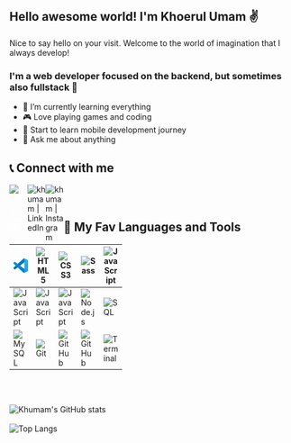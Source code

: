 ## Hello awesome world! I'm Khoerul Umam ✌
Nice to say hello on your visit. Welcome to the world of imagination that I always develop!

### I'm a web developer focused on the backend, but sometimes also fullstack 🎃

- 🌱 I’m currently learning everything
- 🎮 Love playing games and coding
- 🧿 Start to learn mobile development journey
- 💬 Ask me about anything

## 📞 Connect with me
[<img align="left" alt="khumam | Twitter" width="32px" style='color: #fff' src="https://cdn-icons-png.flaticon.com/512/185/185961.png" />](https://twitter.com/wanderingonrain)
[<img align="left" alt="khumam | LinkedIn" width="32px" src="https://cdn-icons-png.flaticon.com/512/185/185964.png" />](https://linkedin.com/in/khoerulumam)
[<img align="left" alt="khumam | Instagram" width="32px" src="https://cdn-icons-png.flaticon.com/512/185/185985.png" />](https://instagram.com/thekhoerulumam)
<br>
<br>
## 🎨 My Fav Languages and Tools

|<img align="left" alt="Visual Studio Code" width="26px" src="https://raw.githubusercontent.com/github/explore/80688e429a7d4ef2fca1e82350fe8e3517d3494d/topics/visual-studio-code/visual-studio-code.png" />|<img align="left" alt="HTML5" width="26px" src="https://cdn-icons-png.flaticon.com/512/1051/1051277.png" />|<img align="left" alt="CSS3" width="26px" src="https://cdn-icons-png.flaticon.com/512/732/732190.png" />|<img align="left" alt="Sass" width="26px" src="https://cdn-icons-png.flaticon.com/512/919/919831.png" />|<img align="left" alt="JavaScript" width="26px" src="https://cdn-icons-png.flaticon.com/512/919/919832.png" />|
|--|--|--|--|--|
|<img align="left" alt="JavaScript" width="26px" src="https://cdn-icons-png.flaticon.com/512/919/919852.png" />|<img align="left" alt="JavaScript" width="26px" src="https://cdn-icons-png.flaticon.com/512/5968/5968292.png" />|<img align="left" alt="JavaScript" width="26px" src="https://cdn-icons-png.flaticon.com/512/919/919830.png" />|<img align="left" alt="Node.js" width="26px" src="https://cdn-icons-png.flaticon.com/512/5968/5968322.png" />|<img align="left" alt="SQL" width="26px" src="https://cdn-icons-png.flaticon.com/512/2772/2772128.png" />|
|<img align="left" alt="MySQL" width="26px" src="https://cdn-icons-png.flaticon.com/512/5968/5968313.png" />|<img align="left" alt="Git" width="26px" src="https://cdn-icons-png.flaticon.com/512/2111/2111288.png" />|<img align="left" alt="GitHub" width="26px" src="https://cdn-icons-png.flaticon.com/512/1051/1051326.png" />|<img align="left" alt="GitHub" width="26px" src="https://cdn-icons-png.flaticon.com/512/5968/5968853.png" />|<img align="left" alt="Terminal" width="26px" src="https://cdn-icons-png.flaticon.com/512/346/346841.png" />|
<br>
<br>

![Khumam's GitHub stats](https://github-readme-stats.vercel.app/api?username=khumam&count_private=true&show_icons=true)
<br>
<br>
![Top Langs](https://github-readme-stats.vercel.app/api/top-langs/?username=khumam&layout=compact)
